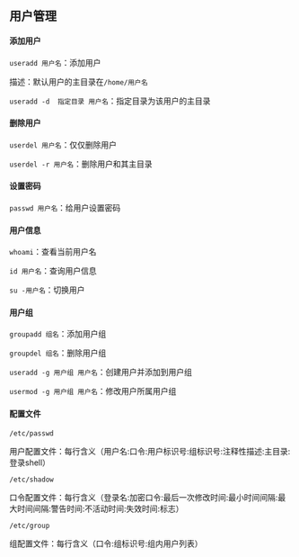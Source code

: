 ##  用户管理

#### 添加用户

`useradd 用户名`：添加用户

描述：默认用户的主目录在`/home/用户名`

`useradd -d  指定目录 用户名`：指定目录为该用户的主目录

#### 删除用户

`userdel 用户名`：仅仅删除用户

`userdel -r 用户名`：删除用户和其主目录

#### 设置密码

`passwd 用户名`：给用户设置密码

 

#### 用户信息

`whoami`：查看当前用户名

`id 用户名`：查询用户信息

`su -用户名`：切换用户



#### 用户组

`groupadd 组名`：添加用户组

`groupdel 组名`：删除用户组

`useradd -g 用户组 用户名`：创建用户并添加到用户组

`usermod -g 用户组 用户名`：修改用户所属用户组



#### 配置文件

`/etc/passwd`

用户配置文件：每行含义（用户名:口令:用户标识号:组标识号:注释性描述:主目录:登录shell）



`/etc/shadow`

口令配置文件：每行含义（登录名:加密口令:最后一次修改时间:最小时间间隔:最大时间间隔:警告时间:不活动时间:失效时间:标志）



`/etc/group`

组配置文件：每行含义（口令:组标识号:组内用户列表）
